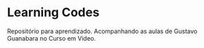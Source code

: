 # Learning Codes
Repositório para aprendizado.
Acompanhando as aulas de Gustavo Guanabara no Curso em Video.